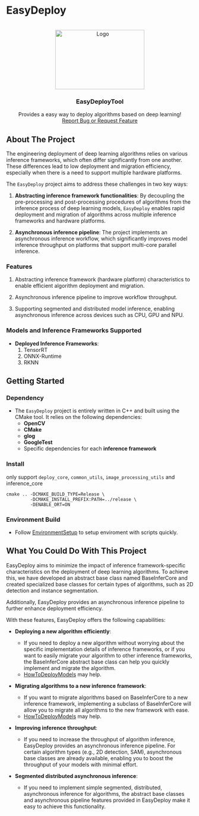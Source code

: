 # EasyDeploy
<br />
<div align="center">
  <a href="https://github.com/zz990099/EasyDeployTool">
    <img src="assets/logo.gif" alt="Logo" width="240" height="160" style="animation: play 5s infinite;">
  </a>

  <h3 align="center">EasyDeployTool</h3>

  <p align="center">
    Provides a easy way to deploy algorithms based on deep learning!
    <br />
    <a href="https://github.com/zz990099/EasyDeployTool/issues/new">Report Bug or Request Feature</a>
  </p>
</div>

## About The Project

The engineering deployment of deep learning algorithms relies on various inference frameworks, which often differ significantly from one another. These differences lead to low deployment and migration efficiency, especially when there is a need to support multiple hardware platforms.

The `EasyDeploy` project aims to address these challenges in two key ways:

1. **Abstracting inference framework functionalities**: By decoupling the pre-processing and post-processing procedures of algorithms from the inference process of deep learning models, `EasyDeploy` enables rapid deployment and migration of algorithms across multiple inference frameworks and hardware platforms.

2. **Asynchronous inference pipeline**: The project implements an asynchronous inference workflow, which significantly improves model inference throughput on platforms that support multi-core parallel inference.

### Features

1. Abstracting inference framework (hardware platform) characteristics to enable efficient algorithm deployment and migration.

2. Asynchronous inference pipeline to improve workflow throughput.

3. Supporting segmented and distributed model inference, enabling asynchronous inference across devices such as CPU, GPU and NPU.

### Models and Inference Frameworks Supported

- **Deployed Inference Frameworks**:
  1. TensorRT
  2. ONNX-Runtime
  3. RKNN


## Getting Started

### Dependency

- The `EasyDeploy` project is entirely written in C++ and built using the CMake tool. It relies on the following dependencies:
    - **OpenCV**
    - **CMake**
    - **glog**
    - **GoogleTest**
    - Specific dependencies for each **inference framework**

### Install

only support `deploy_core`, `common_utils`, `image_processing_utils` and inference_core
```
cmake .. -DCMAKE_BUILD_TYPE=Release \
         -DCMAKE_INSTALL_PREFIX:PATH=../release \
         -DENABLE_ORT=ON
```

### Environment Build
- Follow [EnvironmentSetup](doc/EnviromentSetup.md) to setup enviroment with scripts quickly.

## What You Could Do With This Project

EasyDeploy aims to minimize the impact of inference framework-specific characteristics on the deployment of deep learning algorithms. To achieve this, we have developed an abstract base class named BaseInferCore and created specialized base classes for certain types of algorithms, such as 2D detection and instance segmentation.

Additionally, EasyDeploy provides an asynchronous inference pipeline to further enhance deployment efficiency.

With these features, EasyDeploy offers the following capabilities:

- **Deploying a new algorithm efficiently**:
    - If you need to deploy a new algorithm without worrying about the specific implementation details of inference frameworks, or if you want to easily migrate your algorithm to other inference frameworks, the BaseInferCore abstract base class can help you quickly implement and migrate the algorithm.
    - [HowToDeployModels](doc/HowToDeployModels.md) may help.

- **Migrating algorithms to a new inference framework**:
    - If you want to migrate algorithms based on BaseInferCore to a new inference framework, implementing a subclass of BaseInferCore will allow you to migrate all algorithms to the new framework with ease.
    - [HowToDeployModels](doc/HowToDeployModels.md) may help.

- **Improving inference throughput**:
    - If you need to increase the throughput of algorithm inference, EasyDeploy provides an asynchronous inference pipeline. For certain algorithm types (e.g., 2D detection, SAM), asynchronous base classes are already available, enabling you to boost the throughput of your models with minimal effort.

- **Segmented distributed asynchronous inference**:
    - If you need to implement simple segmented, distributed, asynchronous inference for algorithms, the abstract base classes and asynchronous pipeline features provided in EasyDeploy make it easy to achieve this functionality.
